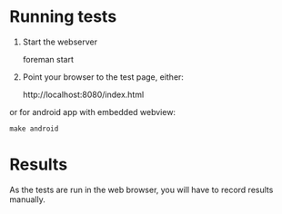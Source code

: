 # Running tests

1. Start the webserver

	foreman start

2. Point your browser to the test page, either:

	http://localhost:8080/index.html

or for android app with embedded webview:

	make android

# Results

As the tests are run in the web browser, you will have to record results manually.
